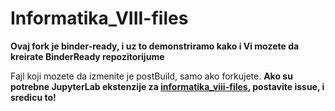 # Informatika_VIII-files
**Ovaj fork je binder-ready, i uz to demonstriramo kako i Vi mozete da kreirate BinderReady repozitorijume**

Fajl koji mozete da izmenite je postBuild, samo ako forkujete. **Ako su potrebne JupyterLab ekstenzije za [informatika_viii-files](https://github.com/petlja/informatika_viii-files), postavite issue, i sredicu to!**
